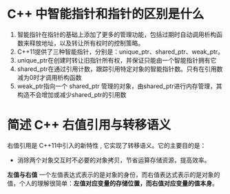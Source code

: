 # C++ 中智能指针和指针的区别是什么
1. 智能指针在指针的基础上添加了更多的管理功能，包括过期时自动调用析构函数来释放地址，以及转让所有权时的控制策略。
2. C++11提供了三种智能指针，分别是：unique_ptr、shared_ptr、weak_ptr。
3. unique_ptr在创建时转让旧指针所有权，并保证只能由一个智能指针拥有它
4. shared_ptr在通过引用计数，跟踪引用特定对象的智能指针数。只有在引用数减为0时才调用析构函数
5. weak_ptr指向一个 shared_ptr 管理的对象，由shared_ptr进行内存管理，其构造不会增加或减少shared_ptr的引用数

# 简述 C++ 右值引用与转移语义
右值引用是 C++11中引入的新特性 , 它实现了转移语义。它的主要目的是：
- 消除两个对象交互时不必要的对象拷贝，节省运算存储资源，提高效率。

**左值与右值**
一个左值表达式表示的是对象的身份，而右值表达式表示的是对象的值，个人的理解很简单：**左值对应变量的存储位置，而右值对应变量的值本身**。